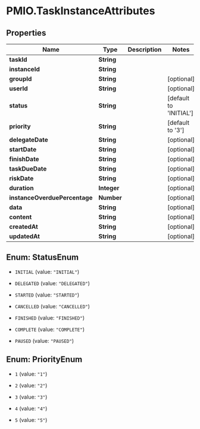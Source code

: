 # PMIO.TaskInstanceAttributes

## Properties
Name | Type | Description | Notes
------------ | ------------- | ------------- | -------------
**taskId** | **String** |  | 
**instanceId** | **String** |  | 
**groupId** | **String** |  | [optional] 
**userId** | **String** |  | [optional] 
**status** | **String** |  | [default to &#39;INITIAL&#39;]
**priority** | **String** |  | [default to &#39;3&#39;]
**delegateDate** | **String** |  | [optional] 
**startDate** | **String** |  | [optional] 
**finishDate** | **String** |  | [optional] 
**taskDueDate** | **String** |  | [optional] 
**riskDate** | **String** |  | [optional] 
**duration** | **Integer** |  | [optional] 
**instanceOverduePercentage** | **Number** |  | [optional] 
**data** | **String** |  | [optional] 
**content** | **String** |  | [optional] 
**createdAt** | **String** |  | [optional] 
**updatedAt** | **String** |  | [optional] 


<a name="StatusEnum"></a>
## Enum: StatusEnum


* `INITIAL` (value: `"INITIAL"`)

* `DELEGATED` (value: `"DELEGATED"`)

* `STARTED` (value: `"STARTED"`)

* `CANCELLED` (value: `"CANCELLED"`)

* `FINISHED` (value: `"FINISHED"`)

* `COMPLETE` (value: `"COMPLETE"`)

* `PAUSED` (value: `"PAUSED"`)




<a name="PriorityEnum"></a>
## Enum: PriorityEnum


* `1` (value: `"1"`)

* `2` (value: `"2"`)

* `3` (value: `"3"`)

* `4` (value: `"4"`)

* `5` (value: `"5"`)




